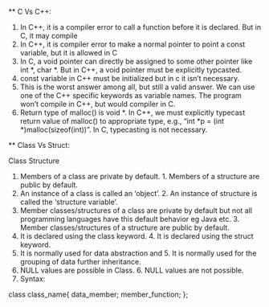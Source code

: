 ** C Vs C++:
1) In C++, it is a compiler error to call a function before it is declared. But in C, it may compile
2) In C++, it is compiler error to make a normal pointer to point a const variable, but it is allowed in C
3) In C, a void pointer can directly be assigned to some other pointer like int *, char *. But in C++, a void pointer must be explicitly typcasted.
4) const variable in C++ must be initialized but in c it isn’t necessary.
5) This is the worst answer among all, but still a valid answer. We can use one of the C++ specific keywords as variable names. The program won’t compile in C++, but would compiler in C.
4) Return type of malloc() is void *. In C++, we must explicitly typecast return value of malloc() to appropriate type, e.g., “int *p = (int *)malloc(sizeof(int))”. In C, typecasting is not necessary.

** Class Vs Struct:

Class                                                                       Structure

1. Members of a class are private by default.               1. Members of a structure are public by default. 
2. An instance of a class is called an ‘object’.            2. An instance of structure is called the ‘structure variable’.
3. Member classes/structures of a class are private 
by default but not all programming languages have 
this default behavior eg Java etc.                          3. Member classes/structures of a structure are public by default.
4. It is declared using the class keyword.                  4. It is declared using the struct keyword.
5. It is normally used for data abstraction and             5. It is normally used for the grouping of data
further inheritance.                                                        
6. NULL values are possible in Class.                       6. NULL values are not possible.
7. Syntax:

 class class_name{
         data_member;
         member_function;
  };

